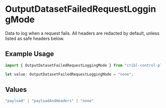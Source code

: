 # OutputDatasetFailedRequestLoggingMode

Data to log when a request fails. All headers are redacted by default, unless listed as safe headers below.

## Example Usage

```typescript
import { OutputDatasetFailedRequestLoggingMode } from "cribl-control-plane/models";

let value: OutputDatasetFailedRequestLoggingMode = "none";
```

## Values

```typescript
"payload" | "payloadAndHeaders" | "none"
```